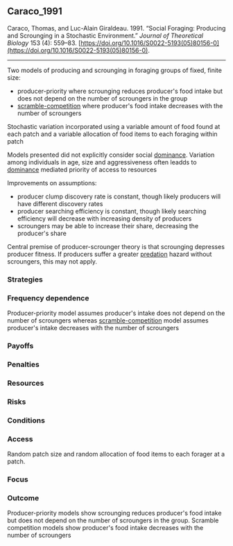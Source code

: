 ## Caraco_1991

Caraco, Thomas, and Luc-Alain Giraldeau. 1991. “Social Foraging: Producing and Scrounging in a Stochastic Environment.” _Journal of Theoretical Biology_ 153 (4): 559–83. [https://doi.org/10.1016/S0022-5193(05)80156-0](https://doi.org/10.1016/S0022-5193(05)80156-0).

---

Two models of producing and scrounging in foraging groups of fixed, finite size:

- producer-priority where scrounging reduces producer's food intake but does not depend on the number of scroungers in the group
- [scramble-competition](../topics/scramble-competition.md) where producer's food intake decreases with the number of scroungers

Stochastic variation incorporated using a variable amount of food found at each patch and a variable allocation of food items to each foraging within patch

Models presented did not explicitly consider social [dominance](../topics/dominance.md). Variation among individuals in age, size and aggressiveness often leadds to [dominance](../topics/dominance.md) mediated priority of access to resources 

Improvements on assumptions: 

- producer clump discovery rate is constant, though likely producers will have different discovery rates
- producer searching efficiency is constant, though likely searching efficiency will decrease with increasing density of producers
- scroungers may be able to increase their share, decreasing the producer's share

Central premise of producer-scrounger theory is that scrounging depresses producer fitness. If producers suffer a greater [predation](../topics/predation.md) hazard without scroungers, this may not apply. 

### Strategies

### Frequency dependence
Producer-priority model assumes producer's intake does not depend on the number of scroungers whereas [scramble-competition](../topics/scramble-competition.md) model assumes producer's intake decreases with the number of scroungers

### Payoffs

### Penalties

### Resources

### Risks

### Conditions

### Access
Random patch size and random allocation of food items to each forager at a patch. 

### Focus

### Outcome
Producer-priority models show scrounging reduces producer's food intake but does not depend on the number of scroungers in the group. Scramble competition models show producer's food intake decreases with the number of scroungers
